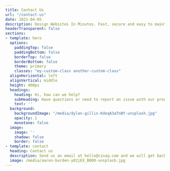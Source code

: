 ```yaml
---
title: Contact Us
url: "/contact-us"
date: 2021-04-05
description: Design Websites In Minutes. Fast, secure and easy to maintain
headerTransparent: false
sections:
- template: hero
  options:
    paddingTop: false
    paddingBottom: false
    borderTop: false
    borderBottom: false
    theme: primary
    classes: "my-custom-class another-custom-class"
  alignHorizontal: left
  alignVertical: middle
  height: 400px
  headings:
    heading: Hi, how can we help?
    subHeading: Have questions or need to report an issue with our products or services?
    text: ''
  background:
    backgroundImage: "/media/dylan-gillis-KdeqA3aTnBY-unsplash.jpg"
    opacity: 1
    monotone: false
  image:
    image: ''
    shadow: false
    border: false
- template: contact
  heading: Contact us
  description: Send us an email at hello@cinaq.com and we will get back to you within 24 hours.
  image: /media/aaron-burden-y02jEX_B0O0-unsplash.jpg
---
```

